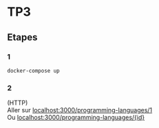 # TP3

## Etapes

### 1

`docker-compose up`

### 2

(HTTP)<br />
Aller sur [localhost:3000/programming-languages/1](http://localhost:3000/programming-languages)<br />
Ou [localhost:3000/programming-languages/{id}](http://localhost:3000/programming-languages/1)